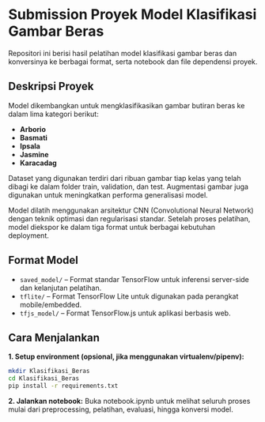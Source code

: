 # Submission Proyek Model Klasifikasi Gambar Beras

Repositori ini berisi hasil pelatihan model klasifikasi gambar beras dan konversinya ke berbagai format, serta notebook dan file dependensi proyek.

## Deskripsi Proyek

Model dikembangkan untuk mengklasifikasikan gambar butiran beras ke dalam lima kategori berikut:

- **Arborio**
- **Basmati**
- **Ipsala**
- **Jasmine**
- **Karacadag**

Dataset yang digunakan terdiri dari ribuan gambar tiap kelas yang telah dibagi ke dalam folder train, validation, dan test. Augmentasi gambar juga digunakan untuk meningkatkan performa generalisasi model.

Model dilatih menggunakan arsitektur CNN (Convolutional Neural Network) dengan teknik optimasi dan regularisasi standar. Setelah proses pelatihan, model diekspor ke dalam tiga format untuk berbagai kebutuhan deployment.

## Format Model

- `saved_model/` – Format standar TensorFlow untuk inferensi server-side dan kelanjutan pelatihan.
- `tflite/` – Format TensorFlow Lite untuk digunakan pada perangkat mobile/embedded.
- `tfjs_model/` – Format TensorFlow.js untuk aplikasi berbasis web.

## Cara Menjalankan

**1. Setup environment (opsional, jika menggunakan virtualenv/pipenv):**

```bash
mkdir Klasifikasi_Beras
cd Klasifikasi_Beras
pip install -r requirements.txt
```

**2. Jalankan notebook:**
Buka notebook.ipynb untuk melihat seluruh proses mulai dari preprocessing, pelatihan, evaluasi, hingga konversi model.
